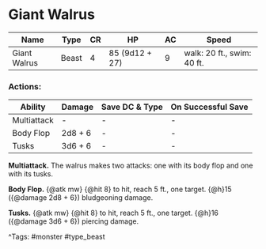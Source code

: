 # Giant Walrus

| Name | Type | CR | HP | AC | Speed |
|------|------|----|----|----|-------|
| Giant Walrus | Beast | 4 | 85 (9d12 + 27) | 9 | walk: 20 ft., swim: 40 ft. |

### Actions:

| Ability | Damage | Save DC & Type | On Successful Save |
|---------|--------|----------------|--------------------|
| Multiattack | - | - | - |
| Body Flop | 2d8 + 6 | - | - |
| Tusks | 3d6 + 6 | - | - |


**Multiattack.** The walrus makes two attacks: one with its body flop and one with its tusks.

**Body Flop.** {@atk mw} {@hit 8} to hit, reach 5 ft., one target. {@h}15 ({@damage 2d8 + 6}) bludgeoning damage.

**Tusks.** {@atk mw} {@hit 8} to hit, reach 5 ft., one target. {@h}16 ({@damage 3d6 + 6}) piercing damage.

^Tags: #monster #type_beast